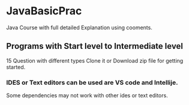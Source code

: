 # JavaBasicPrac
Java Course with full detailed Explanation using cooments.

## Programs with Start level to Intermediate level 
15 Question with different types 
Clone it or Download zip file for getting started.

### IDES or Text editors can be used are VS code and Intellije.
Some dependencies may not work with other ides or text editors.
